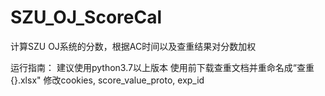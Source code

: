# SZU_OJ_ScoreCal
计算SZU OJ系统的分数，根据AC时间以及查重结果对分数加权

运行指南：
建议使用python3.7以上版本
使用前下载查重文档并重命名成“查重{}.xlsx"
修改cookies, score_value_proto, exp_id